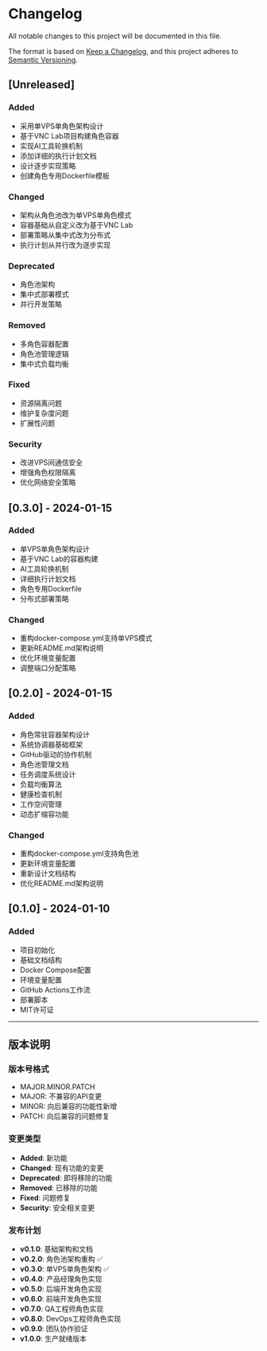 # Changelog

All notable changes to this project will be documented in this file.

The format is based on [Keep a Changelog](https://keepachangelog.com/en/1.0.0/),
and this project adheres to [Semantic Versioning](https://semver.org/spec/v2.0.0.html).

## [Unreleased]

### Added
- 采用单VPS单角色架构设计
- 基于VNC Lab项目构建角色容器
- 实现AI工具轮换机制
- 添加详细的执行计划文档
- 设计逐步实现策略
- 创建角色专用Dockerfile模板

### Changed
- 架构从角色池改为单VPS单角色模式
- 容器基础从自定义改为基于VNC Lab
- 部署策略从集中式改为分布式
- 执行计划从并行改为逐步实现

### Deprecated
- 角色池架构
- 集中式部署模式
- 并行开发策略

### Removed
- 多角色容器配置
- 角色池管理逻辑
- 集中式负载均衡

### Fixed
- 资源隔离问题
- 维护复杂度问题
- 扩展性问题

### Security
- 改进VPS间通信安全
- 增强角色权限隔离
- 优化网络安全策略

## [0.3.0] - 2024-01-15

### Added
- 单VPS单角色架构设计
- 基于VNC Lab的容器构建
- AI工具轮换机制
- 详细执行计划文档
- 角色专用Dockerfile
- 分布式部署策略

### Changed
- 重构docker-compose.yml支持单VPS模式
- 更新README.md架构说明
- 优化环境变量配置
- 调整端口分配策略

## [0.2.0] - 2024-01-15

### Added
- 角色常驻容器架构设计
- 系统协调器基础框架
- GitHub驱动的协作机制
- 角色池管理文档
- 任务调度系统设计
- 负载均衡算法
- 健康检查机制
- 工作空间管理
- 动态扩缩容功能

### Changed
- 重构docker-compose.yml支持角色池
- 更新环境变量配置
- 重新设计文档结构
- 优化README.md架构说明

## [0.1.0] - 2024-01-10

### Added
- 项目初始化
- 基础文档结构
- Docker Compose配置
- 环境变量配置
- GitHub Actions工作流
- 部署脚本
- MIT许可证

---

## 版本说明

### 版本号格式
- MAJOR.MINOR.PATCH
- MAJOR: 不兼容的API变更
- MINOR: 向后兼容的功能性新增
- PATCH: 向后兼容的问题修复

### 变更类型
- **Added**: 新功能
- **Changed**: 现有功能的变更
- **Deprecated**: 即将移除的功能
- **Removed**: 已移除的功能
- **Fixed**: 问题修复
- **Security**: 安全相关变更

### 发布计划
- **v0.1.0**: 基础架构和文档
- **v0.2.0**: 角色池架构重构 ✅
- **v0.3.0**: 单VPS单角色架构 ✅
- **v0.4.0**: 产品经理角色实现
- **v0.5.0**: 后端开发角色实现
- **v0.6.0**: 前端开发角色实现
- **v0.7.0**: QA工程师角色实现
- **v0.8.0**: DevOps工程师角色实现
- **v0.9.0**: 团队协作验证
- **v1.0.0**: 生产就绪版本 